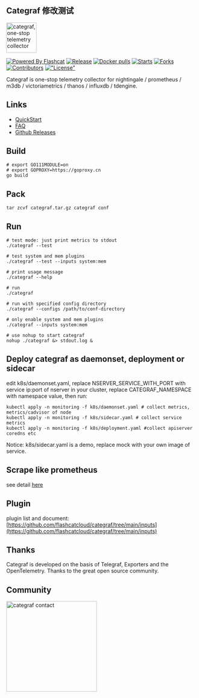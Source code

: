 ## Categraf 修改测试

<a href="https://github.com/flashcatcloud/categraf">
  <img src="https://cdn.jsdelivr.net/gh/flashcatcloud/categraf@main/doc/categraf.png" alt="categraf, one-stop telemetry collector" width="80" />
</a>

[![Powered By Flashcat](https://img.shields.io/badge/Powered%20By-Flashcat-blueviolet)](https://flashcat.cloud/)
[![Release](https://img.shields.io/github/v/release/flashcatcloud/categraf)](https://github.com/flashcatcloud/categraf/releases/latest)
[![Docker pulls](https://img.shields.io/docker/pulls/flashcatcloud/categraf)](https://hub.docker.com/r/flashcatcloud/categraf/)
[![Starts](https://img.shields.io/github/stars/flashcatcloud/categraf)](https://github.com/flashcatcloud/categraf/stargazers)
[![Forks](https://img.shields.io/github/forks/flashcatcloud/categraf)](https://github.com/flashcatcloud/categraf/fork)
[![Contributors](https://img.shields.io/github/contributors-anon/flashcatcloud/categraf)](https://github.com/flashcatcloud/categraf/graphs/contributors)
[!["License"](https://img.shields.io/badge/license-MIT-blue)](https://github.com/flashcatcloud/categraf/blob/main/LICENSE)

Categraf is one-stop telemetry collector for nightingale / prometheus / m3db / victoriametrics / thanos / influxdb / tdengine.


## Links

- [QuickStart](https://flashcat.cloud/blog/monitor-agent-categraf-introduction/)
- [FAQ](https://www.gitlink.org.cn/flashcat/categraf/wiki/FAQ)
- [Github Releases](https://github.com/flashcatcloud/categraf/releases)

## Build

```shell
# export GO111MODULE=on
# export GOPROXY=https://goproxy.cn
go build
```

## Pack

```shell
tar zcvf categraf.tar.gz categraf conf
```


## Run

```shell
# test mode: just print metrics to stdout
./categraf --test

# test system and mem plugins
./categraf --test --inputs system:mem

# print usage message
./categraf --help

# run
./categraf

# run with specified config directory
./categraf --configs /path/to/conf-directory

# only enable system and mem plugins
./categraf --inputs system:mem

# use nohup to start categraf
nohup ./categraf &> stdout.log &
```


## Deploy categraf as daemonset, deployment or sidecar

edit k8s/daemonset.yaml, replace NSERVER_SERVICE_WITH_PORT with service ip:port of nserver in your cluster, replace CATEGRAF_NAMESPACE with namespace value, then run:

```shell
kubectl apply -n monitoring -f k8s/daemonset.yaml # collect metrics, metrics/cadvisor of node
kubectl apply -n monitoring -f k8s/sidecar.yaml # collect service metrics
kubectl apply -n monitoring -f k8s/deployment.yaml #collect apiserver coredns etc
```
Notice: k8s/sidecar.yaml is a demo, replace mock with your own image of service.

## Scrape like prometheus
see detail [here](https://github.com/flashcatcloud/categraf/blob/main/prometheus/README.md)

## Plugin

plugin list and document: [https://github.com/flashcatcloud/categraf/tree/main/inputs](https://github.com/flashcatcloud/categraf/tree/main/inputs) 


## Thanks

Categraf is developed on the basis of Telegraf, Exporters and the OpenTelemetry. Thanks to the great open source community.

## Community

<img src="https://cdn.jsdelivr.net/gh/flashcatcloud/categraf@main/doc/laqun.jpeg" alt="categraf contact" width="240" />
